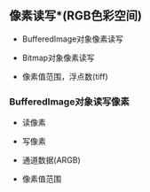 ## 像素读写*(RGB色彩空间)            

+ BufferedImage对象像素读写     

+ Bitmap对象像素读写     

+ 像素值范围，浮点数(tiff)      

### BufferedImage对象读写像素     

+ 读像素     

+ 写像素    

+ 通道数据(ARGB)     

+ 像素值范围      
